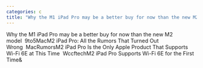 ```yaml
---
categories: c
title: "Why the M1 iPad Pro may be a better buy for now than the new M2 model  9to5Mac"
---
```

Why the M1 iPad Pro may be a better buy for now than the new M2 model&nbsp;&nbsp;9to5MacM2 iPad Pro: All the Rumors That Turned Out Wrong&nbsp;&nbsp;MacRumorsM2 iPad Pro Is the Only Apple Product That Supports Wi-Fi 6E at This Time&nbsp;&nbsp;WccftechM2 iPad Pro Supports Wi-Fi 6E for the First Time&